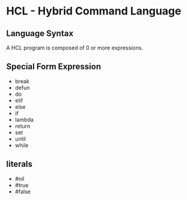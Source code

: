 # HCL - Hybrid Command Language

## Language Syntax

A HCL program is composed of 0 or more expressions.


## Special Form Expression

* break
* defun
* do
* elif
* else
* if
* lambda
* return
* set
* until
* while

## literals

* #nil
* #true
* #false
